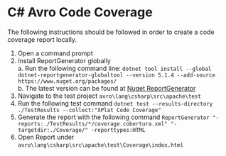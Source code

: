 <!--
/*
 * Licensed to the Apache Software Foundation (ASF) under one
 * or more contributor license agreements.  See the NOTICE file
 * distributed with this work for additional information
 * regarding copyright ownership.  The ASF licenses this file
 * to you under the Apache License, Version 2.0 (the
 * "License"); you may not use this file except in compliance
 * with the License.  You may obtain a copy of the License at
 *
 *     https://www.apache.org/licenses/LICENSE-2.0
 *
 * Unless required by applicable law or agreed to in writing, software
 * distributed under the License is distributed on an "AS IS" BASIS,
 * WITHOUT WARRANTIES OR CONDITIONS OF ANY KIND, either express or implied.
 * See the License for the specific language governing permissions and
 * limitations under the License.
 */
 -->
# C# Avro Code Coverage

The following instructions should be followed in order to create a code coverage report locally.

1. Open a command prompt
2. Install ReportGenerator globally\
	a. Run the following command line: `dotnet tool install --global dotnet-reportgenerator-globaltool --version 5.1.4 --add-source https://www.nuget.org/packages/`\
	b. The latest version can be found at [Nuget ReportGenerator](https://www.nuget.org/packages/dotnet-reportgenerator-globaltool/)
3. Navigate to the test project `avro\lang\csharp\src\apache\test`
4. Run the following test command `dotnet test --results-directory ./TestResults --collect:"XPlat Code Coverage"`
5. Generate the report with the following command `ReportGenerator "-reports:./TestResults/*/coverage.cobertura.xml" "-targetdir:./Coverage/" -reporttypes:HTML`
6. Open Report under `avro\lang\csharp\src\apache\test\Coverage\index.html`
